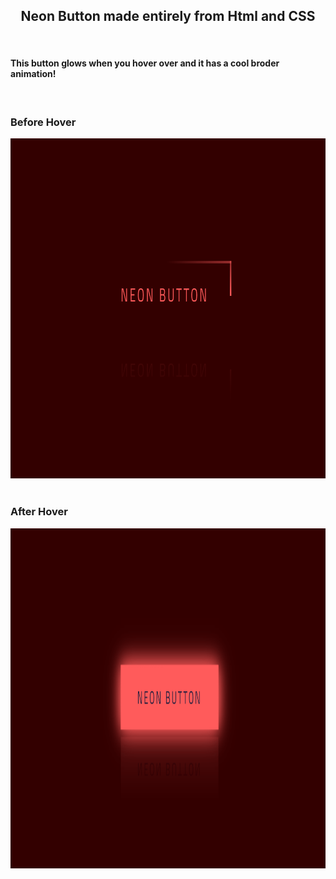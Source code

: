 <h2 align="center">Neon Button made entirely from Html and CSS</h2>

<br>

<h4 align="left">This button glows when you hover over and it has a cool broder animation!</h4>
<br>
<div align="left">
    <h3 align="left">Before Hover</h3>
    <div><img width=887px height=544px src="https://github.com/farhansayyed165/Neon-Button/blob/main/images/Screenshot%20(149).png" alt=""></img></div>
    <br>
    <h3 align="left">After Hover</h3>
    <img width=887px height=544px src="https://github.com/farhansayyed165/Neon-Button/blob/main/images/Screenshot%20(150).png" alt="">
</div>